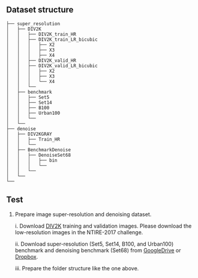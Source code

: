 ## Dataset structure

    ├── super_resolution
    │   ├── DIV2K
    │   │   ├── DIV2K_train_HR
    │   │   ├── DIV2K_train_LR_bicubic
    │   │   │   ├── X2
    │   │   │   ├── X3
    │   │   │   ├── X4
    │   │   ├── DIV2K_valid_HR
    │   │   ├── DIV2K_valid_LR_bicubic
    │   │   │   ├── X2
    │   │   │   ├── X3
    │   │   │   └── X4
    │   │   └──
    │   ├── benchmark
    │   │   ├── Set5
    │   │   ├── Set14
    │   │   ├── B100
    │   │   ├── Urban100
    │   │   └──
    │   └──
    ├── denoise
    │   ├── DIV2KGRAY
    │   │   ├── Train_HR
    │   │   └──
    │   ├── BenchmarkDenoise
    │   │   ├── DenoiseSet68
    │   │   │   ├── bin
    │   │   │   └──
    │   │   └──
    │   └──
    └──
    
## Test
1. Prepare image super-resolution and denoising dataset.

   i.   Download [DIV2K](https://data.vision.ee.ethz.ch/cvl/DIV2K/) training and validation images. Please download the low-resolution images in the NTIRE-2017 challenge. 

   ii.  Download super-resolution (Set5, Set14, B100, and Urban100) benchmark and denoising benchmark (Set68) from [GoogleDrive](https://drive.google.com/file/d/1OXgs2ap0aDymRgSp6uBBVpg6SY6Bpduo/view?usp=sharing) or [Dropbox]().
   
   iii. Prepare the folder structure like the one above.

```
